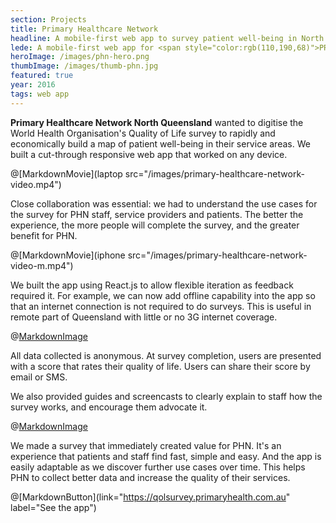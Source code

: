 ```yaml
---
section: Projects
title: Primary Healthcare Network
headline: A mobile-first web app to survey patient well-being in North Queensland.
lede: A mobile-first web app for <span style="color:rgb(110,190,68)">PRIMARY HEALTHCARE NETWORK</span> to survey patient well-being in North Queensland.
heroImage: /images/phn-hero.png
thumbImage: /images/thumb-phn.jpg
featured: true
year: 2016
tags: web app
---
```


**Primary Healthcare Network North Queensland** wanted to digitise the World Health Organisation's Quality of Life survey to rapidly and economically build a map of patient well-being in their service areas. We built a cut-through responsive web app that worked on any device.

@[MarkdownMovie](laptop src="/images/primary-healthcare-network-video.mp4")

Close collaboration was essential: we had to understand the use cases for the survey for PHN staff, service providers and patients. The better the experience, the more people will complete the survey, and the greater benefit for PHN.

@[MarkdownMovie](iphone src="/images/primary-healthcare-network-video-m.mp4")

We built the app using React.js to allow flexible iteration as feedback required it. For example, we can now add offline capability into the app so that an internet connection is not required to do surveys. This is useful in remote part of Queensland with little or no 3G internet coverage.

@[MarkdownImage](src="/images/phn-survey-score.png")

All data collected is anonymous. At survey completion, users are presented with a score that rates their quality of life. Users can share their score by email or SMS.

We also provided guides and screencasts to clearly explain to staff how the survey works, and encourage them advocate it.

<!-- > Client quote here” _CEO dude_ -->

@[MarkdownImage](src="/images/primary-healthcare-network-guide.png")

We made a survey that immediately created value for PHN. It's an experience that patients and staff find fast, simple and easy. And the app is easily adaptable as we discover further use cases over time. This helps PHN to collect better data and increase the quality of their services.

@[MarkdownButton](link="https://qolsurvey.primaryhealth.com.au" label="See the app")
